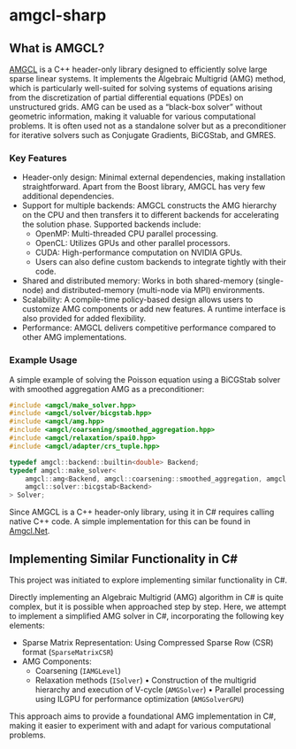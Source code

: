 # amgcl-sharp

## What is AMGCL?

[AMGCL](https://github.com/ddemidov/amgcl) is a C++ header-only library designed to efficiently solve large sparse linear systems. It implements the Algebraic Multigrid (AMG) method, which is particularly well-suited for solving systems of equations arising from the discretization of partial differential equations (PDEs) on unstructured grids. AMG can be used as a “black-box solver” without geometric information, making it valuable for various computational problems. It is often used not as a standalone solver but as a preconditioner for iterative solvers such as Conjugate Gradients, BiCGStab, and GMRES.

### Key Features

- Header-only design: Minimal external dependencies, making installation straightforward. Apart from the Boost library, AMGCL has very few additional dependencies.
- Support for multiple backends: AMGCL constructs the AMG hierarchy on the CPU and then transfers it to different backends for accelerating the solution phase. Supported backends include:
  - OpenMP: Multi-threaded CPU parallel processing.
  - OpenCL: Utilizes GPUs and other parallel processors.
  - CUDA: High-performance computation on NVIDIA GPUs.
  - Users can also define custom backends to integrate tightly with their code.
- Shared and distributed memory: Works in both shared-memory (single-node) and distributed-memory (multi-node via MPI) environments.
- Scalability: A compile-time policy-based design allows users to customize AMG components or add new features. A runtime interface is also provided for added flexibility.
- Performance: AMGCL delivers competitive performance compared to other AMG implementations.

### Example Usage

A simple example of solving the Poisson equation using a BiCGStab solver with smoothed aggregation AMG as a preconditioner:

```cpp
#include <amgcl/make_solver.hpp>
#include <amgcl/solver/bicgstab.hpp>
#include <amgcl/amg.hpp>
#include <amgcl/coarsening/smoothed_aggregation.hpp>
#include <amgcl/relaxation/spai0.hpp>
#include <amgcl/adapter/crs_tuple.hpp>

typedef amgcl::backend::builtin<double> Backend;
typedef amgcl::make_solver<
    amgcl::amg<Backend, amgcl::coarsening::smoothed_aggregation, amgcl::relaxation::spai0>,
    amgcl::solver::bicgstab<Backend>
> Solver;
```

Since AMGCL is a C++ header-only library, using it in C# requires calling native C++ code. A simple implementation for this can be found in [Amgcl.Net](https://github.com/archivesdj/Amgcl.Net).

## Implementing Similar Functionality in C#

This project was initiated to explore implementing similar functionality in C#.

Directly implementing an Algebraic Multigrid (AMG) algorithm in C# is quite complex, but it is possible when approached step by step. Here, we attempt to implement a simplified AMG solver in C#, incorporating the following key elements:

- Sparse Matrix Representation: Using Compressed Sparse Row (CSR) format (`SparseMatrixCSR`)
- AMG Components:
  - Coarsening (`IAMGLevel`)
  - Relaxation methods (`ISolver`)
	•	Construction of the multigrid hierarchy and execution of V-cycle (`AMGSolver`)
	•	Parallel processing using ILGPU for performance optimization (`AMGSolverGPU`)

This approach aims to provide a foundational AMG implementation in C#, making it easier to experiment with and adapt for various computational problems.